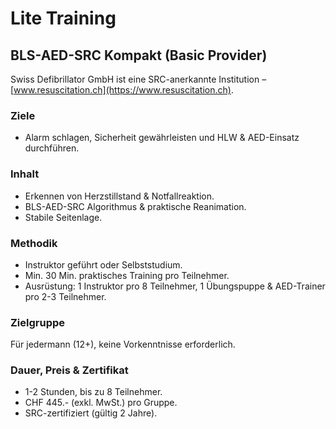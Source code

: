 # Lite Training

## BLS-AED-SRC Kompakt (Basic Provider)

Swiss Defibrillator GmbH ist eine SRC-anerkannte Institution – [www.resuscitation.ch](https://www.resuscitation.ch).

### Ziele
- Alarm schlagen, Sicherheit gewährleisten und HLW & AED-Einsatz durchführen.

### Inhalt
- Erkennen von Herzstillstand & Notfallreaktion.
- BLS-AED-SRC Algorithmus & praktische Reanimation.
- Stabile Seitenlage.

### Methodik
- Instruktor geführt oder Selbststudium.
- Min. 30 Min. praktisches Training pro Teilnehmer.
- Ausrüstung: 1 Instruktor pro 8 Teilnehmer, 1 Übungspuppe & AED-Trainer pro 2-3 Teilnehmer.

### Zielgruppe
Für jedermann (12+), keine Vorkenntnisse erforderlich.

### Dauer, Preis & Zertifikat
- 1-2 Stunden, bis zu 8 Teilnehmer.
- CHF 445.- (exkl. MwSt.) pro Gruppe.
- SRC-zertifiziert (gültig 2 Jahre).

